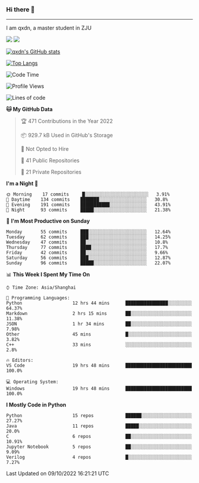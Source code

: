 ### Hi there 👋
---

I am qxdn, a master student in ZJU

[![](https://img.shields.io/badge/blog-qxdn-brightgreen?style=for-the-badge&logo=hexo)](https://qianxu.run) [![](https://img.shields.io/badge/bilibili-qxdn-ff69b4?style=for-the-badge&logo=Bilibili)](https://space.bilibili.com/11674667)


[![qxdn's GitHub stats](https://github-readme-stats.vercel.app/api?username=qxdn&count_private=true&show_icons=true)](https://github.com/qxdn)

[![Top Langs](https://github-readme-stats.vercel.app/api/top-langs/?username=qxdn&layout=compact)](https://github.com/qxdn)

<!--START_SECTION:waka-->
![Code Time](http://img.shields.io/badge/Code%20Time-519%20hrs%2033%20mins-blue)

![Profile Views](http://img.shields.io/badge/Profile%20Views-11-blue)

![Lines of code](https://img.shields.io/badge/From%20Hello%20World%20I%27ve%20Written-1%20Million%20lines%20of%20code-blue)

**🐱 My GitHub Data** 

> 🏆 471 Contributions in the Year 2022
 > 
> 📦 929.7 kB Used in GitHub's Storage 
 > 
> 🚫 Not Opted to Hire
 > 
> 📜 41 Public Repositories 
 > 
> 🔑 21 Private Repositories  
 > 
**I'm a Night 🦉** 

```text
🌞 Morning    17 commits     █░░░░░░░░░░░░░░░░░░░░░░░░   3.91% 
🌆 Daytime    134 commits    ███████░░░░░░░░░░░░░░░░░░   30.8% 
🌃 Evening    191 commits    ███████████░░░░░░░░░░░░░░   43.91% 
🌙 Night      93 commits     █████░░░░░░░░░░░░░░░░░░░░   21.38%

```
📅 **I'm Most Productive on Sunday** 

```text
Monday       55 commits     ███░░░░░░░░░░░░░░░░░░░░░░   12.64% 
Tuesday      62 commits     ███░░░░░░░░░░░░░░░░░░░░░░   14.25% 
Wednesday    47 commits     ██░░░░░░░░░░░░░░░░░░░░░░░   10.8% 
Thursday     77 commits     ████░░░░░░░░░░░░░░░░░░░░░   17.7% 
Friday       42 commits     ██░░░░░░░░░░░░░░░░░░░░░░░   9.66% 
Saturday     56 commits     ███░░░░░░░░░░░░░░░░░░░░░░   12.87% 
Sunday       96 commits     █████░░░░░░░░░░░░░░░░░░░░   22.07%

```


📊 **This Week I Spent My Time On** 

```text
⌚︎ Time Zone: Asia/Shanghai

💬 Programming Languages: 
Python                   12 hrs 44 mins      ████████████████░░░░░░░░░   64.37% 
Markdown                 2 hrs 15 mins       ██░░░░░░░░░░░░░░░░░░░░░░░   11.38% 
JSON                     1 hr 34 mins        ██░░░░░░░░░░░░░░░░░░░░░░░   7.98% 
Other                    45 mins             █░░░░░░░░░░░░░░░░░░░░░░░░   3.82% 
C++                      33 mins             ░░░░░░░░░░░░░░░░░░░░░░░░░   2.8%

🔥 Editors: 
VS Code                  19 hrs 48 mins      █████████████████████████   100.0%

💻 Operating System: 
Windows                  19 hrs 48 mins      █████████████████████████   100.0%

```

**I Mostly Code in Python** 

```text
Python                   15 repos            ██████░░░░░░░░░░░░░░░░░░░   27.27% 
Java                     11 repos            █████░░░░░░░░░░░░░░░░░░░░   20.0% 
C                        6 repos             ██░░░░░░░░░░░░░░░░░░░░░░░   10.91% 
Jupyter Notebook         5 repos             ██░░░░░░░░░░░░░░░░░░░░░░░   9.09% 
Verilog                  4 repos             █░░░░░░░░░░░░░░░░░░░░░░░░   7.27%

```



 Last Updated on 09/10/2022 16:21:21 UTC
<!--END_SECTION:waka-->

<!--
**qxdn/qxdn** is a ✨ _special_ ✨ repository because its `README.md` (this file) appears on your GitHub profile.

Here are some ideas to get you started:

- 🔭 I’m currently working on ...
- 🌱 I’m currently learning ...
- 👯 I’m looking to collaborate on ...
- 🤔 I’m looking for help with ...
- 💬 Ask me about ...
- 📫 How to reach me: ...
- 😄 Pronouns: ...
- ⚡ Fun fact: ...
-->
